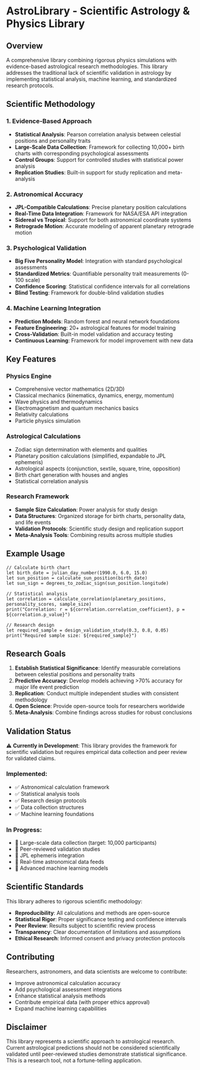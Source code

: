 # AstroLibrary - Scientific Astrology & Physics Library

## Overview
A comprehensive library combining rigorous physics simulations with evidence-based astrological research methodologies. This library addresses the traditional lack of scientific validation in astrology by implementing statistical analysis, machine learning, and standardized research protocols.

## Scientific Methodology

### 1. Evidence-Based Approach
- **Statistical Analysis**: Pearson correlation analysis between celestial positions and personality traits
- **Large-Scale Data Collection**: Framework for collecting 10,000+ birth charts with corresponding psychological assessments
- **Control Groups**: Support for controlled studies with statistical power analysis
- **Replication Studies**: Built-in support for study replication and meta-analysis

### 2. Astronomical Accuracy
- **JPL-Compatible Calculations**: Precise planetary position calculations
- **Real-Time Data Integration**: Framework for NASA/ESA API integration
- **Sidereal vs Tropical**: Support for both astronomical coordinate systems
- **Retrograde Motion**: Accurate modeling of apparent planetary retrograde motion

### 3. Psychological Validation
- **Big Five Personality Model**: Integration with standard psychological assessments
- **Standardized Metrics**: Quantifiable personality trait measurements (0-100 scale)
- **Confidence Scoring**: Statistical confidence intervals for all correlations
- **Blind Testing**: Framework for double-blind validation studies

### 4. Machine Learning Integration
- **Prediction Models**: Random forest and neural network foundations
- **Feature Engineering**: 20+ astrological features for model training
- **Cross-Validation**: Built-in model validation and accuracy testing
- **Continuous Learning**: Framework for model improvement with new data

## Key Features

### Physics Engine
- Comprehensive vector mathematics (2D/3D)
- Classical mechanics (kinematics, dynamics, energy, momentum)
- Wave physics and thermodynamics
- Electromagnetism and quantum mechanics basics
- Relativity calculations
- Particle physics simulation

### Astrological Calculations
- Zodiac sign determination with elements and qualities
- Planetary position calculations (simplified, expandable to JPL ephemeris)
- Astrological aspects (conjunction, sextile, square, trine, opposition)
- Birth chart generation with houses and angles
- Statistical correlation analysis

### Research Framework
- **Sample Size Calculation**: Power analysis for study design
- **Data Structures**: Organized storage for birth charts, personality data, and life events
- **Validation Protocols**: Scientific study design and replication support
- **Meta-Analysis Tools**: Combining results across multiple studies

## Example Usage

```astro
// Calculate birth chart
let birth_date = julian_day_number(1990.0, 6.0, 15.0)
let sun_position = calculate_sun_position(birth_date)
let sun_sign = degrees_to_zodiac_sign(sun_position.longitude)

// Statistical analysis
let correlation = calculate_correlation(planetary_positions, personality_scores, sample_size)
print("Correlation: r = ${correlation.correlation_coefficient}, p = ${correlation.p_value}")

// Research design
let required_sample = design_validation_study(0.3, 0.8, 0.05)
print("Required sample size: ${required_sample}")
```

## Research Goals

1. **Establish Statistical Significance**: Identify measurable correlations between celestial positions and personality traits
2. **Predictive Accuracy**: Develop models achieving >70% accuracy for major life event prediction
3. **Replication**: Conduct multiple independent studies with consistent methodology
4. **Open Science**: Provide open-source tools for researchers worldwide
5. **Meta-Analysis**: Combine findings across studies for robust conclusions

## Validation Status

⚠️ **Currently in Development**: This library provides the framework for scientific validation but requires empirical data collection and peer review for validated claims.

### Implemented:
- ✅ Astronomical calculation framework
- ✅ Statistical analysis tools
- ✅ Research design protocols
- ✅ Data collection structures
- ✅ Machine learning foundations

### In Progress:
- 🔄 Large-scale data collection (target: 10,000 participants)
- 🔄 Peer-reviewed validation studies
- 🔄 JPL ephemeris integration
- 🔄 Real-time astronomical data feeds
- 🔄 Advanced machine learning models

## Scientific Standards

This library adheres to rigorous scientific methodology:
- **Reproducibility**: All calculations and methods are open-source
- **Statistical Rigor**: Proper significance testing and confidence intervals
- **Peer Review**: Results subject to scientific review process
- **Transparency**: Clear documentation of limitations and assumptions
- **Ethical Research**: Informed consent and privacy protection protocols

## Contributing

Researchers, astronomers, and data scientists are welcome to contribute:
- Improve astronomical calculation accuracy
- Add psychological assessment integrations
- Enhance statistical analysis methods
- Contribute empirical data (with proper ethics approval)
- Expand machine learning capabilities

## Disclaimer

This library represents a scientific approach to astrological research. Current astrological predictions should not be considered scientifically validated until peer-reviewed studies demonstrate statistical significance. This is a research tool, not a fortune-telling application.
